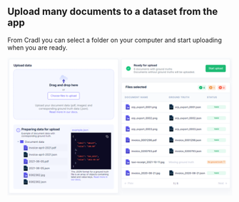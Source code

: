 ## Upload many documents to a dataset from the app

From Cradl you can select a folder on your computer and start uploading when you are ready.

![Screenshot of upload process](../.gitbook/assets/upload-documents-cradl.png)
